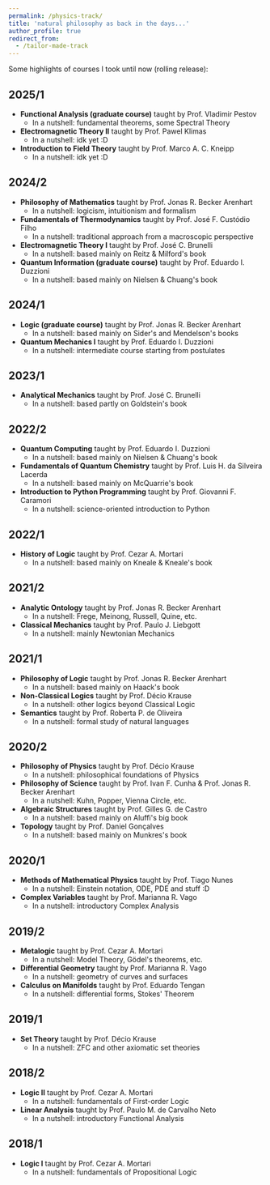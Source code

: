 ```yaml
---
permalink: /physics-track/
title: 'natural philosophy as back in the days...'
author_profile: true
redirect_from: 
  - /tailor-made-track
---
```


Some highlights of courses I took until now (rolling release):

## 2025/1
- **Functional Analysis (graduate course)** taught by Prof. Vladimir Pestov  
  - In a nutshell: fundamental theorems, some Spectral Theory  
- **Electromagnetic Theory II** taught by Prof. Pawel Klimas  
  - In a nutshell: idk yet :D  
- **Introduction to Field Theory** taught by Prof. Marco A. C. Kneipp  
  - In a nutshell: idk yet :D  

## 2024/2
- **Philosophy of Mathematics** taught by Prof. Jonas R. Becker Arenhart  
  - In a nutshell: logicism, intuitionism and formalism
- **Fundamentals of Thermodynamics** taught by Prof. José F. Custódio Filho  
  - In a nutshell: traditional approach from a macroscopic perspective  
- **Electromagnetic Theory I** taught by Prof. José C. Brunelli  
  - In a nutshell: based mainly on Reitz & Milford's book  
- **Quantum Information (graduate course)** taught by Prof. Eduardo I. Duzzioni  
  - In a nutshell: based mainly on Nielsen & Chuang's book  

## 2024/1
- **Logic (graduate course)** taught by Prof. Jonas R. Becker Arenhart  
  - In a nutshell: based mainly on Sider's and Mendelson's books  
- **Quantum Mechanics I** taught by Prof. Eduardo I. Duzzioni  
  - In a nutshell: intermediate course starting from postulates  

## 2023/1
- **Analytical Mechanics** taught by Prof. José C. Brunelli  
  - In a nutshell: based partly on Goldstein's book  

## 2022/2
- **Quantum Computing** taught by Prof. Eduardo I. Duzzioni  
  - In a nutshell: based mainly on Nielsen & Chuang's book  
- **Fundamentals of Quantum Chemistry** taught by Prof. Luis H. da Silveira Lacerda  
  - In a nutshell: based mainly on McQuarrie's book  
- **Introduction to Python Programming** taught by Prof. Giovanni F. Caramori  
  - In a nutshell: science-oriented introduction to Python  

## 2022/1
- **History of Logic** taught by Prof. Cezar A. Mortari  
  - In a nutshell: based mainly on Kneale & Kneale's book  

## 2021/2
- **Analytic Ontology** taught by Prof. Jonas R. Becker Arenhart  
  - In a nutshell: Frege, Meinong, Russell, Quine, etc.  
- **Classical Mechanics** taught by Prof. Paulo J. Liebgott  
  - In a nutshell: mainly Newtonian Mechanics  

## 2021/1
- **Philosophy of Logic** taught by Prof. Jonas R. Becker Arenhart  
  - In a nutshell: based mainly on Haack's book  
- **Non-Classical Logics** taught by Prof. Décio Krause  
  - In a nutshell: other logics beyond Classical Logic  
- **Semantics** taught by Prof. Roberta P. de Oliveira  
  - In a nutshell: formal study of natural languages  

## 2020/2
- **Philosophy of Physics** taught by Prof. Décio Krause  
  - In a nutshell: philosophical foundations of Physics  
- **Philosophy of Science** taught by Prof. Ivan F. Cunha & Prof. Jonas R. Becker Arenhart  
  - In a nutshell: Kuhn, Popper, Vienna Circle, etc.  
- **Algebraic Structures** taught by Prof. Gilles G. de Castro  
  - In a nutshell: based mainly on Aluffi's big book  
- **Topology** taught by Prof. Daniel Gonçalves  
  - In a nutshell: based mainly on Munkres's book  

## 2020/1
- **Methods of Mathematical Physics** taught by Prof. Tiago Nunes  
  - In a nutshell: Einstein notation, ODE, PDE and stuff :D  
- **Complex Variables** taught by Prof. Marianna R. Vago  
  - In a nutshell: introductory Complex Analysis  

## 2019/2
- **Metalogic** taught by Prof. Cezar A. Mortari  
  - In a nutshell: Model Theory, Gödel's theorems, etc. 
- **Differential Geometry** taught by Prof. Marianna R. Vago  
  - In a nutshell: geometry of curves and surfaces  
- **Calculus on Manifolds** taught by Prof. Eduardo Tengan  
  - In a nutshell: differential forms, Stokes' Theorem  

## 2019/1
- **Set Theory** taught by Prof. Décio Krause  
  - In a nutshell: ZFC and other axiomatic set theories  

## 2018/2
- **Logic II** taught by Prof. Cezar A. Mortari  
  - In a nutshell: fundamentals of First-order Logic  
- **Linear Analysis** taught by Prof. Paulo M. de Carvalho Neto  
  - In a nutshell: introductory Functional Analysis  

## 2018/1
- **Logic I** taught by Prof. Cezar A. Mortari  
  - In a nutshell: fundamentals of Propositional Logic  

